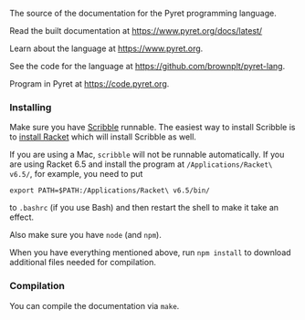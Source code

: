 The source of the documentation for the Pyret programming language.

Read the built documentation at https://www.pyret.org/docs/latest/

Learn about the language at https://www.pyret.org.

See the code for the language at https://github.com/brownplt/pyret-lang.

Program in Pyret at https://code.pyret.org.

### Installing

Make sure you have [Scribble](https://docs.racket-lang.org/scribble/) runnable.
The easiest way to install Scribble is to
[install Racket](https://racket-lang.org/download/) which will install Scribble
as well.

If you are using a Mac, `scribble` will not be runnable automatically.
If you are using Racket 6.5 and install the program at
`/Applications/Racket\ v6.5/`, for example, you need to put

    export PATH=$PATH:/Applications/Racket\ v6.5/bin/

to `.bashrc` (if you use Bash) and then restart the shell to make it take
an effect.

Also make sure you have `node` (and `npm`).

When you have everything mentioned above, run `npm install` to download
additional files needed for compilation.

### Compilation

You can compile the documentation via `make`.
